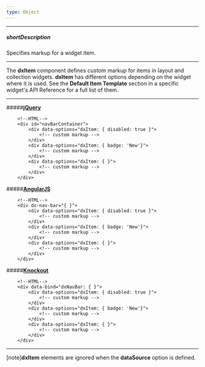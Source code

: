 ```yaml
---
type: Object
---
```

---
##### shortDescription
Specifies markup for a widget item.

---
The **dxItem** component defines custom markup for items in layout and collection widgets. **dxItem** has different options depending on the widget where it is used. See the **Default Item Template** section in a specific widget's API Reference for a full list of them.

---
#####[**jQuery**](/concepts/00%20Getting%20Started/10%20Widget%20Basics%20-%20jQuery/01%20Create%20and%20Configure%20a%20Widget.md '/Documentation/Guide/Getting_Started/Widget_Basics_-_jQuery/Create_and_Configure_a_Widget/')  

        <!--HTML-->
        <div id="navBarContainer">
            <div data-options="dxItem: { disabled: true }"> 
                <!-- custom markup -->
            </div>
            <div data-options="dxItem: { badge: 'New'}"> 
                <!-- custom markup -->
            </div>
            <div data-options="dxItem: { }"> 
                <!-- custom markup -->
            </div>
        </div>

#####[**AngularJS**](/concepts/00%20Getting%20Started/20%20Widget%20Basics%20-%20AngularJS/01%20Create%20and%20Configure%20a%20Widget.md '/Documentation/Guide/Getting_Started/Widget_Basics_-_AngularJS/Create_and_Configure_a_Widget/')  

        <!--HTML-->
        <div dx-nav-bar="{ }">
            <div data-options="dxItem: { disabled: true }"> 
                <!-- custom markup -->
            </div>
            <div data-options="dxItem: { badge: 'New'}"> 
                <!-- custom markup -->
            </div>
            <div data-options="dxItem: { }"> 
                <!-- custom markup -->
            </div>
        </div>

#####[**Knockout**](/concepts/00%20Getting%20Started/25%20Widget%20Basics%20-%20Knockout/01%20Create%20and%20Configure%20a%20Widget.md '/Documentation/Guide/Getting_Started/Widget_Basics_-_Knockout/Create_and_Configure_a_Widget/')  

        <!--HTML-->
        <div data-bind="dxNavBar: { }">
            <div data-options="dxItem: { disabled: true }"> 
                <!-- custom markup -->
            </div>
            <div data-options="dxItem: { badge: 'New'}"> 
                <!-- custom markup -->
            </div>
            <div data-options="dxItem: { }"> 
                <!-- custom markup -->
            </div>
        </div>

---

[note]**dxItem** elements are ignored when the **dataSource** option is defined.
